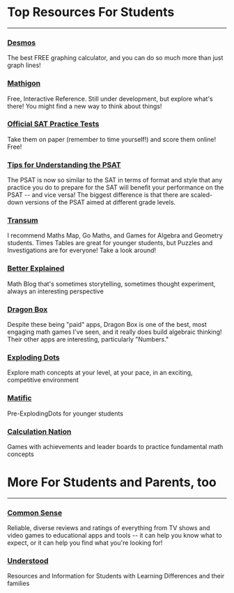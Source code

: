 # Top Resources For Students

---

### [Desmos](https://www.desmos.com/)

The best FREE graphing calculator, and you can do so much more than just graph lines!

### [Mathigon](https://mathigon.org/courses)

Free, Interactive Reference. Still under development, but explore what's there! You might find a new way to think about things!

### [Official SAT Practice Tests](https://www.khanacademy.org/test-prep/sat/full-length-sat-1#paper-sat-tests)

Take them on paper (remember to time yourself!) and score them online! Free!

### [Tips for Understanding the PSAT](https://www.khanacademy.org/test-prep/sat/full-length-sat-1/paper-sat-tests/a/full-length-psat-nmsqt)

The PSAT is now so similar to the SAT in terms of format and style that any practice you do to prepare for the SAT will benefit your performance on the PSAT -- and vice versa! The biggest difference is that there are scaled-down versions of the PSAT aimed at different grade levels.

### [Transum](https://www.transum.org/)

I recommend Maths Map, Go Maths, and Games for Algebra and Geometry students. Times Tables are great for younger students, but Puzzles and Investigations are for everyone! Take a look around!

### [Better Explained](https://betterexplained.com/archives/)

Math Blog that's sometimes storytelling, sometimes thought experiment, always an interesting perspective

### [Dragon Box](https://dragonbox.com/)

Despite these being "paid" apps, Dragon Box is one of the best, most engaging math games I've seen, and it really does build algebraic thinking! Their other apps are interesting, particularly "Numbers."

### [Exploding Dots](https://www.explodingdots.org/g/cold-fly-7)

Explore math concepts at your level, at your pace, in an exciting, competitive environment

### [Matific](https://www.marketing.matific.com/global-maths-project)

Pre-ExplodingDots for younger students

### [Calculation Nation](https://calculationnation.nctm.org/)

Games with achievements and leader boards to practice fundamental math concepts

# More For Students and Parents, too

---

### [Common Sense](https://www.commonsense.org/)

Reliable, diverse reviews and ratings of everything from TV shows and video games to educational apps and tools -- it can help you know what to expect, or it can help you find what you're looking for!

### [Understood](https://www.understood.org/en)

Resources and Information for Students with Learning Differences and their families
